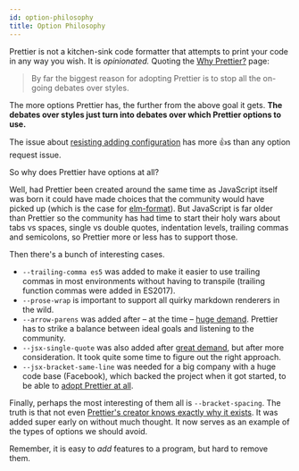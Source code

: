 ```yaml
---
id: option-philosophy
title: Option Philosophy
---
```


Prettier is not a kitchen-sink code formatter that attempts to print your code in any way you wish. It is _opinionated._ Quoting the [Why Prettier?](why-prettier.md) page:

> By far the biggest reason for adopting Prettier is to stop all the on-going debates over styles.

The more options Prettier has, the further from the above goal it gets. **The debates over styles just turn into debates over which Prettier options to use.**

The issue about [resisting adding configuration](https://github.com/prettier/prettier/issues/40) has more 👍s than any option request issue.

So why does Prettier have options at all?

Well, had Prettier been created around the same time as JavaScript itself was born it could have made choices that the community would have picked up (which is the case for [elm-format](https://github.com/avh4/elm-format/)). But JavaScript is far older than Prettier so the community has had time to start their holy wars about tabs vs spaces, single vs double quotes, indentation levels, trailing commas and semicolons, so Prettier more or less has to support those.

Then there's a bunch of interesting cases.

- `--trailing-comma es5` was added to make it easier to use trailing commas in most environments without having to transpile (trailing function commas were added in ES2017).
- `--prose-wrap` is important to support all quirky markdown renderers in the wild.
- `--arrow-parens` was added after – at the time – [huge demand](https://github.com/prettier/prettier/issues/812). Prettier has to strike a balance between ideal goals and listening to the community.
- `--jsx-single-quote` was also added after [great demand](https://github.com/prettier/prettier/issues/1080), but after more consideration. It took quite some time to figure out the right approach.
- `--jsx-bracket-same-line` was needed for a big company with a huge code base (Facebook), which backed the project when it got started, to be able to [adopt Prettier at all](https://github.com/prettier/prettier/pull/661#issuecomment-295770645).

Finally, perhaps the most interesting of them all is `--bracket-spacing`.
The truth is that not even [Prettier's creator knows exactly why it exists](https://github.com/prettier/prettier/issues/715#issuecomment-281096495). It was added super early on without much thought. It now serves as an example of the types of options we should avoid.

Remember, it is easy to _add_ features to a program, but hard to remove them.
